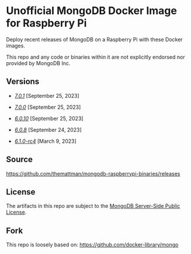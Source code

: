 # Unofficial MongoDB Docker Image for Raspberry Pi

Deploy recent releases of MongoDB on a Raspberry Pi with these Docker images.

This repo and any code or binaries within it are not explicitly endorsed nor provided by MongoDB Inc.

## Versions

- [_7.0.1_](https://github.com/themattman/mongodb-raspberrypi-docker/releases/tag/r7.0.1-mongodb-raspberrypi-docker-unofficial) [September 25, 2023]

- [_7.0.0_](https://github.com/themattman/mongodb-raspberrypi-docker/releases/tag/r7.0.0-mongodb-raspberrypi-docker-unofficial) [September 25, 2023]

- [_6.0.10_](https://github.com/themattman/mongodb-raspberrypi-docker/releases/tag/r6.0.10-mongodb-raspberrypi-docker-unofficial) [September 25, 2023]

- [_6.0.8_](https://github.com/themattman/mongodb-raspberrypi-docker/releases/tag/r6.0.8-mdb-rpi-docker-unofficial) [September 24, 2023]

- [_6.1.0-rc4_](https://github.com/themattman/mongodb-raspberrypi-docker/releases/tag/r6.1.0-rc4-mdb-rpi-docker-unofficial) [March 9, 2023]

## Source

https://github.com/themattman/mongodb-raspberrypi-binaries/releases

## License

The artifacts in this repo are subject to the [MongoDB Server-Side Public License](https://github.com/mongodb/mongo/blob/r6.0.10/LICENSE-Community.txt).

## Fork

This repo is loosely based on: https://github.com/docker-library/mongo
